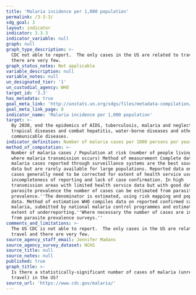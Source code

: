 ```yaml
---
title: 'Malaria incidence per 1,000 population'
permalink: /3-3-3/
sdg_goal: 3
layout: indicator
indicator: 3.3.3
indicator_variable: null
graph: null
graph_type_description: >-
  CDC not able to report.  The only cases in the US are related to travel and
  there are very few.
graph_status_notes: Not applicable
variable_description: null
variable_notes: null
un_designated_tier: '1'
un_custodial_agency: WHO
target_id: '3.3'
has_metadata: true
goal_meta_link: 'http://unstats.un.org/sdgs/files/metadata-compilation/Metadata-Goal-3.pdf'
goal_meta_link_page: 8
indicator_name: 'Malaria incidence per 1,000 population'
target: >-
  By 2030, end the epidemics of AIDS, tuberculosis, malaria and neglected
  tropical diseases and combat hepatitis, water-borne diseases and other
  communicable diseases.
indicator_definition: Number of malaria cases per 1000 persons per year.
method_of_computation: >-
  Number of malaria cases / Population at risk (number of people living in areas
  where malaria transmission occurs) Method of measurement Complete data on
  malaria cases reported through surveillance systems are the best source of
  data but are rarely available for large populations. Reported data on malaria
  cases generally need to be corrected for extent of health service use,
  incompleteness of reporting and lack of case confirmation. In high
  transmission areas with limited health service data but with good data on
  parasite prevalence the number of cases can be estimated from parasite
  prevalence.''The denominator is estimated, using risk mapping and population
  data. Method of estimation WHO compiles data on reported confirmed cases of
  malaria, submitted by national malaria control programmes and estimates the
  extent of underreporting.''Where necessary the number of cases are inferred
  from parasite prevalence surveys.''
comments_and_limitations: >-
  The US CDC is not able to report.  The only cases in the US are related to
  travel and there are very few.
source_agency_staff_email: Jennifer Madans
source_agency_survey_dataset: NCHS
source_title: null
source_notes: null
published: true
graph_title: >-
  Is there a statistically-significant number of cases of malaria (unrelated to
  travel) in the US?
source_url: 'https://www.cdc.gov/malaria/'
---
```

